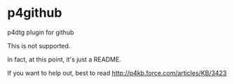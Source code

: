 # p4github
p4dtg plugin for github

This is not supported.

In fact, at this point, it's just a README.

If you want to help out, best to read http://p4kb.force.com/articles/KB/3423
